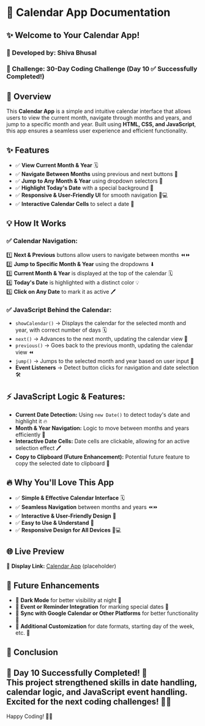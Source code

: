 # 📝 Calendar App Documentation

## ✨ Welcome to Your Calendar App!
### 🌟 Developed by: Shiva Bhusal
### 🎯 Challenge: 30-Day Coding Challenge (Day 10 ✅ Successfully Completed!)

## 🌟 Overview
This **Calendar App** is a simple and intuitive calendar interface that allows users to view the current month, navigate through months and years, and jump to a specific month and year. Built using **HTML, CSS, and JavaScript**, this app ensures a seamless user experience and efficient functionality.

## ✨ Features
- ✅ **View Current Month & Year** 🗓  
- ✅ **Navigate Between Months** using previous and next buttons 🔄  
- ✅ **Jump to Any Month & Year** using dropdown selectors 📅  
- ✅ **Highlight Today's Date** with a special background 🌟  
- ✅ **Responsive & User-Friendly UI** for smooth navigation 📱💻  
- ✅ **Interactive Calendar Cells** to select a date 📅  

## 💡 How It Works
### ✅ Calendar Navigation:
1️⃣ **Next & Previous** buttons allow users to navigate between months ⏪⏩  
2️⃣ **Jump to Specific Month & Year** using the dropdowns ⬇  
3️⃣ **Current Month & Year** is displayed at the top of the calendar 🗓  
4️⃣ **Today's Date** is highlighted with a distinct color 💡  
5️⃣ **Click on Any Date** to mark it as active 🖊  

### ✅ JavaScript Behind the Calendar:
- `showCalendar()` → Displays the calendar for the selected month and year, with correct number of days 🗓  
- `next()` → Advances to the next month, updating the calendar view 🔄  
- `previous()` → Goes back to the previous month, updating the calendar view ⏪  
- `jump()` → Jumps to the selected month and year based on user input 📅  
- **Event Listeners** → Detect button clicks for navigation and date selection 🛠️  

## ⚡ JavaScript Logic & Features:
- **Current Date Detection:** Using `new Date()` to detect today's date and highlight it 🔥  
- **Month & Year Navigation:** Logic to move between months and years efficiently 📅  
- **Interactive Date Cells:** Date cells are clickable, allowing for an active selection effect 🖊  
- **Copy to Clipboard (Future Enhancement):** Potential future feature to copy the selected date to clipboard 📄  

## 🔥 Why You'll Love This App
- ✅ **Simple & Effective Calendar Interface** 🗓  
- ✅ **Seamless Navigation** between months and years ⏪⏩  
- ✅ **Interactive & User-Friendly Design** 🌟  
- ✅ **Easy to Use & Understand** 📅  
- ✅ **Responsive Design for All Devices** 📱💻  

## 🌐 Live Preview
🔗 **Display Link:** [Calendar App](https://calendar-app-link.vercel.app/) (placeholder)

## 🔮 Future Enhancements
- 🚀 **Dark Mode** for better visibility at night 🌙  
- 🚀 **Event or Reminder Integration** for marking special dates 📅  
- 🚀 **Sync with Google Calendar or Other Platforms** for better functionality 🔗  
- 🚀 **Additional Customization** for date formats, starting day of the week, etc. 🎨  

## 🎉 Conclusion
🌟 **Day 10 Successfully Completed!** 🌟  
This project strengthened skills in **date handling, calendar logic, and JavaScript event handling**. Excited for the next coding challenges! 🚀💪  
---  
Happy Coding! 🎯🔥
